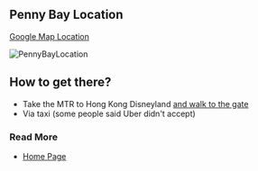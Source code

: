 ## Penny Bay Location 

[Google Map Location](https://maps.google.com/maps?q=22.317493438720703%2C114.05007934570312&z=17&hl=en)

![PennyBayLocation](https://user-images.githubusercontent.com/204105/116798918-e9875700-ab26-11eb-8595-4980cf897740.jpeg)

## How to get there?

- Take the MTR to Hong Kong Disneyland [and walk to the gate](https://www.google.com/maps/dir/Disneyland+Resort/22.3176844,114.0497764/@22.3159656,114.0459218,17.63z/data=!4m8!4m7!1m5!1m1!1s0x3403fc28efabffa7:0x6ea76ed2c881de3d!2m2!1d114.0451876!2d22.3153543!1m0)
- Via taxi (some people said Uber didn't accept)

### Read More
- [Home Page](https://zetta.github.io/cct11/)
